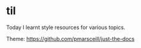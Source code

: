 # til


Today I learnt style resources for various topics. 

Theme: https://github.com/pmarsceill/just-the-docs


